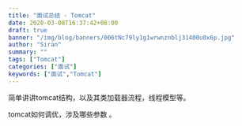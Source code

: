 ```yaml
---
title: "面试总结 - Tomcat"
date: 2020-03-08T16:37:42+08:00
draft: true
banner: "/img/blog/banners/006tNc79ly1g1wrwnznblj31400u0x6p.jpg"
author: "Siran"
summary: ""
tags: ["Tomcat"]
categories: ["面试"]
keywords: ["面试","Tomcat"]
---
```


简单讲讲tomcat结构，以及其类加载器流程，线程模型等。

tomcat如何调优，涉及哪些参数 。